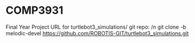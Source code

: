 # COMP3931
Final Year Project
URL for turtlebot3_simulations/ git repo: /n
git clone -b melodic-devel https://github.com/ROBOTIS-GIT/turtlebot3_simulations.git
